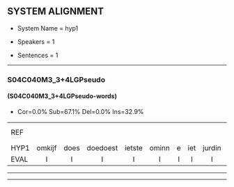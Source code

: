 
## SYSTEM ALIGNMENT

- System Name = hyp1

- Speakers = 1

- Sentences = 1

---

### S04C040M3_3+4LGPseudo

#### (S04C040M3_3+4LGPseudo-words)

- Cor=0.0%	Sub=67.1%	Del=0.0%	Ins=32.9%

|  |  |  |  |  |  |  |  |  |  |  |  |  |  |  |  |  |  |  |  |  |  |  |  |  |  |  |  |  |  |  |  |  |  |  |  |  |  |  |  |  |  |  |  |  |  |  |  |  |  |  |  |  |  |  |  |  |  |  |  |  |  |  |  |  |  |  |  |  |  |  |  |  |  |  |  |  |  |  |  |  |  |  |  |  |  |
|:--- |:---:|:---:|:---:|:---:|:---:|:---:|:---:|:---:|:---:|:---:|:---:|:---:|:---:|:---:|:---:|:---:|:---:|:---:|:---:|:---:|:---:|:---:|:---:|:---:|:---:|:---:|:---:|:---:|:---:|:---:|:---:|:---:|:---:|:---:|:---:|:---:|:---:|:---:|:---:|:---:|:---:|:---:|:---:|:---:|:---:|:---:|:---:|:---:|:---:|:---:|:---:|:---:|:---:|:---:|:---:|:---:|:---:|:---:|:---:|:---:|:---:|:---:|:---:|:---:|:---:|:---:|:---:|:---:|:---:|:---:|:---:|:---:|:---:|:---:|:---:|:---:|:---:|:---:|:---:|:---:|:---:|:---:|:---:|:---:|:---:|
| REF |  |  |  |  |  |  |  |  |  |  |  |  |  |  |  |  |  |  |  |  |  |  |  |  |  |  |  |  | ometuif | toejietsen | * | * | oonwijlen | jattesiet | nurudien | stoenydaas | * | * | * | deuveltek | juitonie | gevijdel | sidowaan | * | spekkeraai | wachteniek | * | verpierik | nappegreeuw | mantaroen | schielendaspen | crobeklunker | kabbestepen | verwarig*(verwarring) | * | ooiebiekje | fandelig | * | jalekrewen | smoralij | * | * | zeekvlachine | kanaroe | toineetlijgen | meitsegrok | kantelogsten | * | ondermind | choporatie | * | zennebral | ijraspangen | *s | blottenduuf | girdofhaalder | * | tobbermoeit | * | poentalschouden | havedil | * | verbrakkertje | gerauwejaak | hapeneren |
| HYP1 | omkijf | does | doedoest | ietste | ominn | e | iet | jurdin | toen | ja | ik | das | stoen | ja | jas | stoen | ja | de | vetek | utoniv | sev | vdenv | sevdoniv | in | pikr | spekr | wachttehniek | er | borbilik | na | tagrel | mentaron | schinen | daspen | kobik | munker | kakbis | depen | verwarring | verwarig | oh | ju | bikje | van | noni | van | nonic | jan | grewen | smoran | smorae | s | gik | vanargin | vau | a | e | meschrok | en | tehmoo | een | tegmoogsten | ondermint | soco | operatie | gi | senderbran | erg | spannen | h | den | buuf | greden | of | hangder | dober | not | bom | bomtanshouden | avenden | ververbekkertje | growsjacqu | ha | parn | ruyn |
| EVAL | I | I | I | I | I | I | I | I | I | I | I | I | I | I | I | I | I | I | I | I | I | I | I | I | I | I | I | I | S | S | S | S | S | S | S | S | S | S | S | S | S | S | S | S | S | S | S | S | S | S | S | S | S | S | S | S | S | S | S | S | S | S | S | S | S | S | S | S | S | S | S | S | S | S | S | S | S | S | S | S | S | S | S | S | S |
---

---
